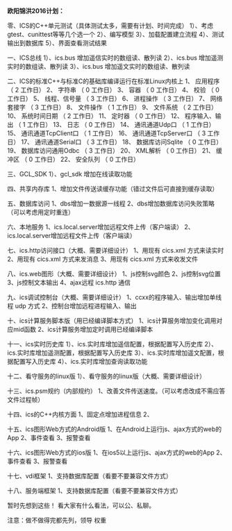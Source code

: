 **欧阳锦洪2016计划：**


零、ICS的C++单元测试（具体测试太多，需要有计划、时间完成）
1）、考虑gtest、cunittest等等几个选一个
2）、编写模型
3）、加载配置建立流程
4）、测试输出到数据库
5）、界面查看测试结果
 
一、ICS总线
1）、ics.bus 增加遥信实时的数组读、散列读
2）、ics.bus 增加遥测实时的数组读、散列读
3）、ics.bus 增加遥文实时的数组读、散列读
 
二、ICS的标准C++与标准C的基础库编译运行在标准Linux内核上
1、 应用程序 （ 2  工作日）
2、 字符串 （ 0  工作日）
3、 容器 （ 0  工作日）
4、 校验 （ 0  工作日）
5、 线程、信号量 （ 3  工作日）
6、 进程操作 （ 3  工作日）
7、 网络套接字 （ 3  工作日）
8、 文件操作 （ 1  工作日）
9、 文件系统 （ 2  工作日）
10、 系统时间日期 （ 2  工作日）
11、 定时器 （ 0  工作日）
12、 程序输入、输出 （ 1  工作日）
13、 日志 （ 0  工作日）
14、 通讯通道Udp口 （ 1  工作日）
15、 通讯通道TcpClient口 （ 1  工作日）
16、 通讯通道TcpServer口 （ 3  工作日）
17、 通讯通道Serial口 （ 3  工作日）
18、 数据库访问Sqlite （ 0  工作日）
19、 数据库访问通用Odbc （ 3  工作日）
20、 XML解析 （ 0  工作日）
21、 缓冲区 （ 0  工作日）
22、 安全队列 （ 0  工作日）
 
三、GCL_SDK
1）、gcl_sdk 增加在线读取功能
 
四、共享内存库
1、增加文件传送读缓存功能（错过文件后可直接到缓存读取）
 
五、数据库访问
1、dbs增加一数据源一线程
2、dbs增加数据库访问失败策略（可以考虑用定时重连）
 
六、本地服务
1、ics.local.server增加远程文件上传（客户端读）
2、ics.local.server增加远程文件上传（客户端读）
 
七、ics.http访问接口（大概、需要详细设计）
1、用现有 cics.xml 方式来读实时
2、用现有 cics.xml 方式来发消息
3、用现有 cics.xml 方式来收发文件
 
八、ics.web图形（大概、需要详细设计）
1、js控制svg颜色
2、js控制svg位置
3、js控制文本输出
4、ajax远程 ics.http 通信
 
九、ics调试控制台（大概、需要详细设计）
1、ccxx的程序输入、输出增加单线程 udp 方式
2、控制台增加远程进程输入、输出
 
十、ics计算服务脚本版（用已经编译脚本方式）
1、ics计算服务增加变化调用对应mid函数
2、ics计算服务增加定时调用已经编译脚本
 
十一、ics实时历史库
1）、ics.实时库增加遥信配置，根据配置写入历史库
2）、ics.实时库增加遥测配置，根据配置写入历史库
3）、ics.实时库增加遥文配置，根据配置写入历史库
4）、ics.实时库增加查询读取功能
 
十二、看守服务的linux版
1）、看守服务的linux版（大概、需要详细设计）
 
十三、ics.psm规约（内部规约）
1、改善文件传送速度。（可以考虑改成不需应答文件过程帧）
 
十四、ics的C++内核方面
1、固定点增加进程信息
2、
 
十五、ics图形Web方式的Android版
1、在Android上运行js、ajax方式的web的App
2、事件查看
3、报警查看
 
十六、ics图形Web方式的ios版
1、在ios5以上运行js、ajax方式的web的App
2、事件查看
3、报警查看
 
十七、vdi框架
1、支持数据库配置（看要不要兼容文件方式）
 
十八、服务端框架
1、支持数据库配置（看要不要兼容文件方式）
 
 
暂时先想到这些！
看大家有什么看法，可以公、私聊。
 
注意：做不做得完都先列，领导 权重
